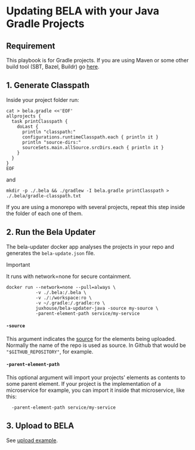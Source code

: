 # Updating BELA with your Java Gradle Projects

## Requirement

This playbook is for Gradle projects. If you are using Maven or some other build tool (SBT, Bazel, Buildr) go [here](updaters/Java.md).


## 1. Generate Classpath

Inside your project folder run:

```
cat > bela.gradle <<'EOF'
allprojects {
  task printClasspath {
    doLast {
      println "classpath:"
      configurations.runtimeClasspath.each { println it }
      println "source-dirs:"
      sourceSets.main.allSource.srcDirs.each { println it }
    }
  }
}
EOF
```
and
```
mkdir -p ./.bela && ./gradlew -I bela.gradle printClasspath > ./.bela/gradle-classpath.txt
```
If you are using a monorepo with several projects, repeat this step inside the folder of each one of them.


## 2. Run the Bela Updater

The bela-updater docker app analyses the projects in your repo and generates the `bela-update.json` file.

> [!IMPORTANT]
> It runs with network=none for secure containment.

```
docker run --network=none --pull=always \
           -v ./.bela:/.bela \
           -v ./:/workspace:ro \
           -v ~/.gradle:/.gradle:ro \
           juxhouse/bela-updater-java -source my-source \
           -parent-element-path service/my-service
```

#### `-source`

This argument indicates the [source](/Concepts.md#sources) for the elements being uploaded. Normally the name of the repo is used as source. In Github that would be `"$GITHUB_REPOSITORY"`, for example.


#### `-parent-element-path`  

This optional argument will import your projects' elements as contents to some parent element. If your project is the implementation of a microservice for example, you can import it inside that microservice, like this:
```
  -parent-element-path service/my-service
```

## 3. Upload to BELA

See [upload example](/updaters/reference/upload-example.md).

